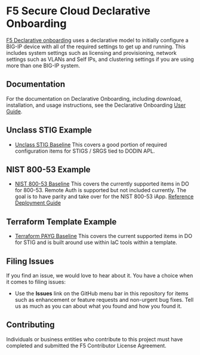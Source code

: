 # F5 Secure Cloud Declarative Onboarding

[F5 Declarative onboarding](https://github.com/F5Networks/f5-declarative-onboarding) uses a declarative model to initially configure a BIG-IP device with all of the required settings to get up and running. This includes system settings such as licensing and provisioning, network settings such as VLANs and Self IPs, and clustering settings if you are using more than one BIG-IP system.

## Documentation

For the documentation on Declarative Onboarding, including download, installation, and usage instructions, see the Declarative Onboarding [User Guide](https://clouddocs.f5.com/products/extensions/f5-declarative-onboarding/latest).

## Unclass STIG Example

* [Unclass STIG Baseline](https://github.com/Mikej81/f5-securecloud-DO/blob/master/source/U_STIG_Baseline.json) This covers a good portion of required configuration items for STIGS / SRGS tied to DODIN APL.

## NIST 800-53 Example

* [NIST 800-53 Baseline](https://github.com/Mikej81/f5-securecloud-DO/blob/master/source/NIST_800_53_Baseline.json)  This covers the currently supported items in DO for 800-53.  Remote Auth is supported but not included currently.  The goal is to have parity and take over for the NIST 800-53 iApp.  [Reference Deployment Guide](https://www.f5.com/services/resources/deployment-guides/nist-sp-800-53r4-compliance)

## Terraform Template Example

* [Terraform PAYG Baseline](https://github.com/Mikej81/f5-securecloud-DO/blob/master/dist/terraform/latest/payg_cluster.json) This covers the current supported items in DO for STIG and is built around use within IaC tools within a template.

## Filing Issues

If you find an issue, we would love to hear about it.
You have a choice when it comes to filing issues:

* Use the **Issues** link on the GitHub menu bar in this repository for items such as enhancement or feature requests and non-urgent bug fixes. Tell us as much as you can about what you found and how you found it.

## Contributing

Individuals or business entities who contribute to this project must have completed and submitted the F5 Contributor License Agreement.